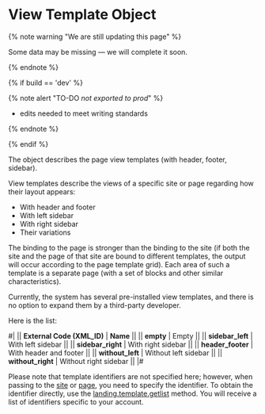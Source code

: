 # View Template Object

{% note warning "We are still updating this page" %}

Some data may be missing — we will complete it soon.

{% endnote %}

{% if build == 'dev' %}

{% note alert "TO-DO _not exported to prod_" %}

- edits needed to meet writing standards

{% endnote %}

{% endif %}

The object describes the page view templates (with header, footer, sidebar).

View templates describe the views of a specific site or page regarding how their layout appears:

- With header and footer
- With left sidebar
- With right sidebar
- Their variations

The binding to the page is stronger than the binding to the site (if both the site and the page of that site are bound to different templates, the output will occur according to the page template grid). Each area of such a template is a separate page (with a set of blocks and other similar characteristics).

Currently, the system has several pre-installed view templates, and there is no option to expand them by a third-party developer.

Here is the list:

#|
|| **External Code (XML_ID)** | **Name** ||
|| **empty** | Empty ||
|| **sidebar_left** | With left sidebar ||
|| **sidebar_right** | With right sidebar ||
|| **header_footer** | With header and footer ||
|| **without_left** | Without left sidebar ||
|| **without_right** | Without right sidebar ||
|#

Please note that template identifiers are not specified here; however, when passing to the [site](../site/base-fields.md) or [page](../page/index.md), you need to specify the identifier. To obtain the identifier directly, use the [landing.template.getlist](./landing-template-get-list.md) method. You will receive a list of identifiers specific to your account.